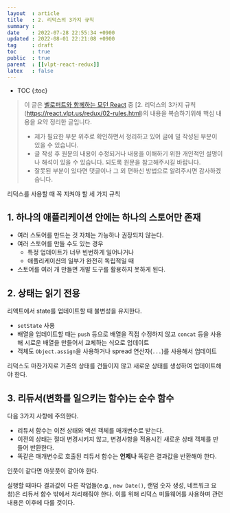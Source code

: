 ```yaml
---
layout  : article
title   : 2. 리덕스의 3가지 규칙
summary : 
date    : 2022-07-28 22:55:34 +0900
updated : 2022-08-01 22:21:08 +0900
tag     : draft
toc     : true
public  : true
parent  : [[vlpt-react-redux]]
latex   : false
---
```

* TOC
{:toc}

> 이 글은 [벨로퍼트와 함께하는 모던 React](https://react.vlpt.us) 중 [2. 리덕스의 3가지 규칙(https://react.vlpt.us/redux/02-rules.html)의 내용을 복습하기위해 핵심 내용을 요약 정리한 글입니다.
>
> * 제가 필요한 부분 위주로 확인하면서 정리하고 있어 글에 덜 작성된 부분이 있을 수 있습니다.
> * 글 작성 후 원문의 내용이 수정되거나 내용을 이해하기 위한 개인적인 설명이나 해석이 있을 수 있습니다. 되도록 원문을 참고해주시길 바랍니다.
> * 잘못된 부분이 있다면 댓글이나 그 외 편하신 방법으로 알려주시면 감사하겠습니다.

리덕스를 사용할 때 꼭 지켜야 할 세 가지 규칙

## 1. 하나의 애플리케이션 안에는 하나의 스토어만 존재

* 여러 스토어를 만드는 것 자체는 가능하나 권장되지 않는다.
* 여러 스토어를 만들 수도 있는 경우
    * 특정 업데이트가 너무 빈번하게 일어나거나
    * 애플리케이션의 일부가 완전히 독립적일 때
* 스토어를 여러 개 만들면 개발 도구를 활용하지 못하게 된다.

## 2. 상태는 읽기 전용

리액트에서 state를 업데이트할 때 불변성을 유지한다.

* `setState` 사용
* 배열을 업데이트할 때는 `push` 등으로 배열을 직접 수정하지 않고 `concat` 등을 사용해 시로운 배열을 만들어서 교체하는 식으로 업데이트
* 객체도 `Object.assign`을 사용하거나 spread 연산자(`...`)를 사용해서 업데이트

리덕스도 마찬가지로 기존의 상태를 건들이지 않고 새로운 상태를 생성하여 업데이트해야 한다.

## 3. 리듀서(변화를 일으키는 함수)는 순수 함수

다음 3가지 사항에 주의한다.

* 리듀서 함수는 이전 상태와 액션 객체를 매개변수로 받는다.
* 이전의 상태는 절대 변경시키지 않고, 변경사항을 적용시킨 새로운 상태 객체를 만들어 반환한다.
* 똑같은 매개변수로 호출된 리듀서 함수는 **언제나** 똑같은 결과값을 반환해야 한다.

인풋이 같다면 아웃풋이 같아야 한다.

실행할 때마다 결과값이 다른 작업들(e.g., `new Date()`, 랜덤 숫자 생성, 네트워크 요청)은 리듀서 함수 밖에서 처리해줘야 한다. 이를 위해 리덕스 미들웨어를 사용하며 관련 내용은 이후에 다룰 것이다.
